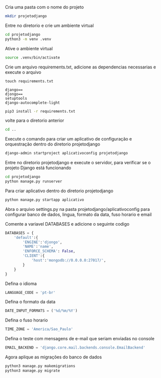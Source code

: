 Cria uma pasta com o nome do projeto

```bash
mkdir projetodjango
```

Entre no diretorio e crie um ambiente virtual

```bash
cd projetodjango
python3 -m venv .venv
```

Ative o ambiente virtual

```bash
source .venv/bin/activate
```

Crie um arquivo requirements.txt, adicione as dependencias necessarias e execute o arquivo

```textile
touch requirements.txt
```

```textile
django==
djongo==
setuptools
django-autocomplete-light
```

```bash
pip3 install -r requirements.txt
```

volte para o diretorio anterior

```bash
cd ..
```

Execute o comando para criar um aplicativo de configuração e orquestração dentro do diretorio projetodjango

```bash
django-admin startproject aplicativoconfig projetodjango
```

Entre no diretorio projetodjango e execute o servidor, para verificar se o projeto Django está funcionando

```bash
cd projetodjango
python manage.py runserver
```

Para criar aplicativo dentro do diretorio projetodjango

```bash
python manage.py startapp aplicativo
```

Abra o arquivo settings.py na pasta projetodjango/aplicativoconfig para configurar banco de dados, lingua, formato da data, fuso horario e email

Comente a variavel DATABASES e adicione o seguinte codigo

```python
DATABASES = {
    'default':{
        'ENGINE':'djongo',
        'NAME':'name',
        'ENFORCE_SCHEMA': False,
        'CLIENT':{
            'host':'mongodb://0.0.0.0:27017/',
        }
    }
}
```

Defina o idioma

```python
LANGUAGE_CODE = 'pt-br'
```

Defina o formato da data

```python
DATE_INPUT_FORMATS = ('%d/%m/%Y')
```

Defina o fuso horario

```python
TIME_ZONE = 'America/Sao_Paulo'
```

Defina o teste com mensagens de e-mail que seriam enviadas no console

```python
EMAIL_BACKEND = 'django.core.mail.backends.console.EmailBackend'
```

Agora aplique as migrações do banco de dados

```bash
python3 manage.py makemigrations
python3 manage.py migrate
```
